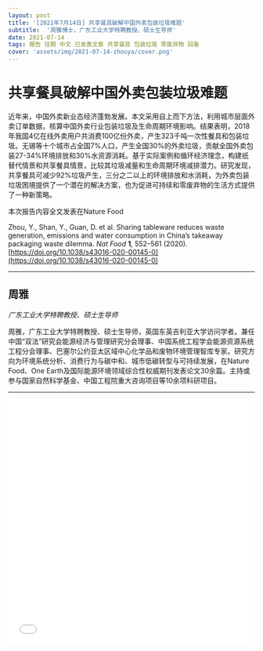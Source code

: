 ```yaml
---
layout: post
title: '[2021年7月14日] 共享餐具破解中国外卖包装垃圾难题'
subtitle:  '周雅博士，广东工业大学特聘教授、硕士生导师'
date: 2021-07-14
tags: 报告 往期 中文 已发表文章 共享餐具 包装垃圾 零废弃物 回看
cover: 'assets/img/2021-07-14-zhouya/cover.png'
---
```


# 共享餐具破解中国外卖包装垃圾难题

近年来，中国外卖新业态经济蓬勃发展。本文采用自上而下方法，利用城市层面外卖订单数据，核算中国外卖行业包装垃圾及生命周期环境影响。结果表明，2018年我国4亿在线外卖用户共消费100亿份外卖，产生323千吨一次性餐具和包装垃圾。无锡等十个城市占全国7%人口，产生全国30%的外卖垃圾，贡献全国外卖包装27-34%环境排放和30%水资源消耗。基于实际案例和循环经济理念，构建纸替代情景和共享餐具情景，比较其垃圾减量和生命周期环境减排潜力。研究发现，共享餐具可减少92%垃圾产生，三分之二以上的环境排放和水消耗，为外卖包装垃圾困境提供了一个潜在的解决方案，也为促进可持续和零废弃物的生活方式提供了一种新策略。

本次报告内容全文发表在Nature Food

Zhou, Y., Shan, Y., Guan, D. et al. Sharing tableware reduces waste generation, emissions and water consumption in China’s takeaway packaging waste dilemma. *Nat Food* **1**, 552–561 (2020). [https://doi.org/10.1038/s43016-020-00145-0](https://doi.org/10.1038/s43016-020-00145-0)


----------

## 周雅

*广东工业大学特聘教授、硕士生导师*

周雅，广东工业大学特聘教授、硕士生导师，英国东英吉利亚大学访问学者。兼任中国“双法”研究会能源经济与管理研究分会理事、中国系统工程学会能源资源系统工程分会理事、巴塞尔公约亚太区域中心化学品和废物环境管理智库专家。研究方向为环境系统分析、消费行为与碳中和、城市低碳转型与可持续发展，在Nature Food、One Earth及国际能源环境领域综合性权威期刊发表论文30余篇。主持或参与国家自然科学基金、中国工程院重大咨询项目等10余项科研项目。

-----------

<iframe style="width: 100%;height: 500px;" src="//player.bilibili.com/player.html?aid=631676214&bvid=BV1Bb4y1k71f&cid=370188559&page=1" scrolling="no" border="0" frameborder="no" framespacing="0" allowfullscreen="true"> </iframe>